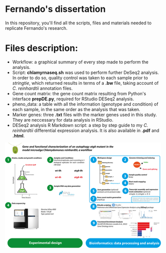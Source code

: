 # Fernando's dissertation

In this repository, you'll find all the scripts, files and materials needed to replicate Fernando's research. 

# Files description:

+ Workflow: a graphical summary of every step made to perform the analysis.
+ Script: **chlamyrnaseq.sh** was used to perform further DeSeq2 analysis. In order to do so, quality control was taken to each sample prior to *stringtie*, which returned results in terms of a **.bw** file, taking account of *C. reinhardtii* annotation files.
+ Gene count matrix: the gene count matrix resulting from Python's interface **prepDE.py**, required for RStudio DESeq2 analysis. 
+ pheno_data: a table with all the information (genotype and condition) of each sample, in the same order as the analysis that was taken.
+ Marker genes: three **.txt** files with the marker genes used in this study. They are neccessary for data analysis in RStudio.
+ DESeq2 analysis R Markdown script: a step by step guide to my *C. reinhardtii* differential expression analysis. It is also available in **.pdf** and **.html**. 


![Workflow followed in this study](https://github.com/fergardm/Fernando-s-Omic-Dissertation/blob/main/Workflow_github.jpg)
